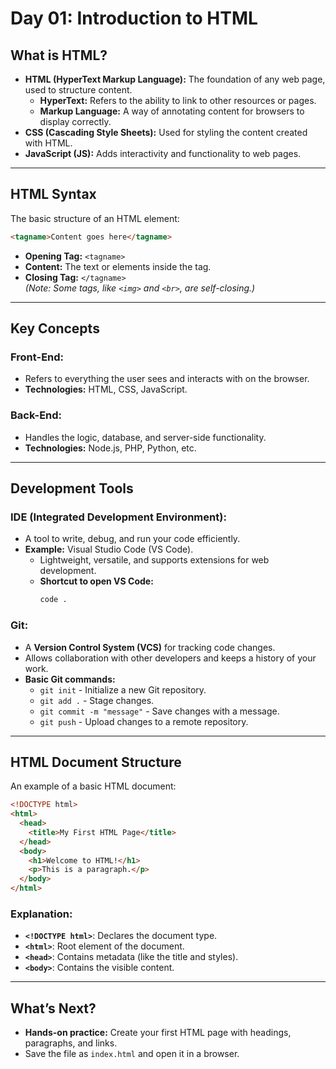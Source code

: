 # Day 01: Introduction to HTML

## What is HTML?
- **HTML (HyperText Markup Language):** The foundation of any web page, used to structure content.
  - **HyperText:** Refers to the ability to link to other resources or pages.
  - **Markup Language:** A way of annotating content for browsers to display correctly.
- **CSS (Cascading Style Sheets):** Used for styling the content created with HTML.
- **JavaScript (JS):** Adds interactivity and functionality to web pages.

---

## HTML Syntax
The basic structure of an HTML element:
```html
<tagname>Content goes here</tagname>
```
- **Opening Tag:** `<tagname>`  
- **Content:** The text or elements inside the tag.  
- **Closing Tag:** `</tagname>`  
  *(Note: Some tags, like `<img>` and `<br>`, are self-closing.)*

---

## Key Concepts

### Front-End:
- Refers to everything the user sees and interacts with on the browser.
- **Technologies:** HTML, CSS, JavaScript.

### Back-End:
- Handles the logic, database, and server-side functionality.
- **Technologies:** Node.js, PHP, Python, etc.

---

## Development Tools

### IDE (Integrated Development Environment):
- A tool to write, debug, and run your code efficiently.
- **Example:** Visual Studio Code (VS Code).
  - Lightweight, versatile, and supports extensions for web development.
  - **Shortcut to open VS Code:**
    ```bash
    code .
    ```

### Git:
- A **Version Control System (VCS)** for tracking code changes.
- Allows collaboration with other developers and keeps a history of your work.
- **Basic Git commands:**
  - `git init` - Initialize a new Git repository.
  - `git add .` - Stage changes.
  - `git commit -m "message"` - Save changes with a message.
  - `git push` - Upload changes to a remote repository.

---

## HTML Document Structure
An example of a basic HTML document:
```html
<!DOCTYPE html>
<html>
  <head>
    <title>My First HTML Page</title>
  </head>
  <body>
    <h1>Welcome to HTML!</h1>
    <p>This is a paragraph.</p>
  </body>
</html>
```
### Explanation:
- **`<!DOCTYPE html>`**: Declares the document type.
- **`<html>`**: Root element of the document.
- **`<head>`**: Contains metadata (like the title and styles).
- **`<body>`**: Contains the visible content.

---

## What’s Next?
- **Hands-on practice:** Create your first HTML page with headings, paragraphs, and links.
- Save the file as `index.html` and open it in a browser.